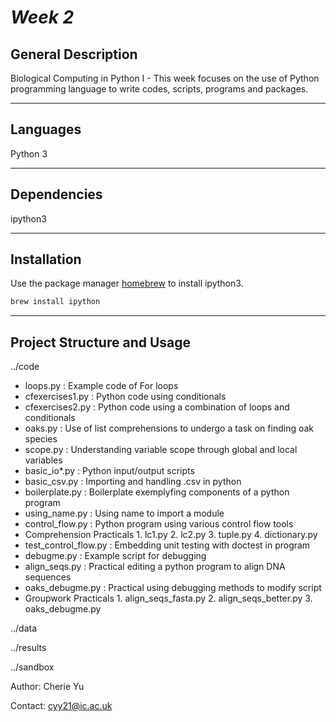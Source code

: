 # *Week 2*


## General Description

Biological Computing in Python I - This week focuses on the use of Python programming language to write codes, scripts, programs and packages.

***

## Languages
Python 3

***
## Dependencies
ipython3

***
## Installation

Use the package manager [homebrew](https://brew.sh/) to install ipython3.

```bash
brew install ipython
```

***
## Project Structure and Usage

../code

   - loops.py : Example code of For loops
   - cfexercises1.py : Python code using conditionals
   - cfexercises2.py : Python code using a combination of loops and conditionals
   - oaks.py : Use of list comprehensions to undergo a task on finding oak species
   - scope.py : Understanding variable scope through global and local variables
   - basic_io*.py : Python input/output scripts
   - basic_csv.py : Importing and handling .csv in python
   - boilerplate.py : Boilerplate exemplyfing components of a python program
   - using_name.py : Using name to import a module
   - control_flow.py : Python program using various control flow tools
   - Comprehension Practicals
            1. lc1.py
            2. lc2.py
            3. tuple.py
            4. dictionary.py
   - test_control_flow.py : Embedding unit testing with doctest in program
   - debugme.py : Example script for debugging
   - align_seqs.py : Practical editing a python program to align DNA sequences
   - oaks_debugme.py : Practical using debugging methods to modify script
   - Groupwork Practicals
            1. align_seqs_fasta.py
            2. align_seqs_better.py
            3. oaks_debugme.py

../data

../results

../sandbox


Author: Cherie Yu

Contact: cyy21@ic.ac.uk
